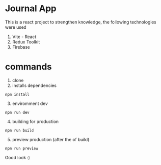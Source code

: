# Journal App

This is a react project to strengthen knowledge, the following technologies were used

1. Vite - React
2. Redux Toolkit
3. Firebase

# commands

1. clone
2. installs dependencies
```
npm install
```
3. enviromment dev
```
npm run dev
```
4. building for production
```
npm run build
```
5. preview production (after the of build)
```
npm run preview
```

Good look :)